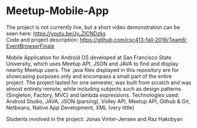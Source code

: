 # Meetup-Mobile-App
The project is not currently live, but a short video demonstration can be seen here: https://youtu.be/Jy_ZICNDzks <br/>
Code and project description: https://github.com/csc413-fall-2016/Team6-EventBrowserFinale

Mobile Application for Android OS developed at San Francisco State University, which uses Meetup API, JSON and JAVA to find and display nearby Meetup users. The .java files displayed in this repository are for showcasing purposes only and encompass a small part of the entire project. The project lasted for one semester, was built from scratch and was almost entirely remote, while including subjects such as design patterns (Singleton, Factory, MVC) and lambda expressions. 
Technologies used: Android Studio, JAVA, JSON (parsing), Volley API, Meetup API, Github & Git, Netbeans, Native App Development, XML (very little)

Students involved in the project: Jonas Vinter-Jensen and Raz Hakobyan

